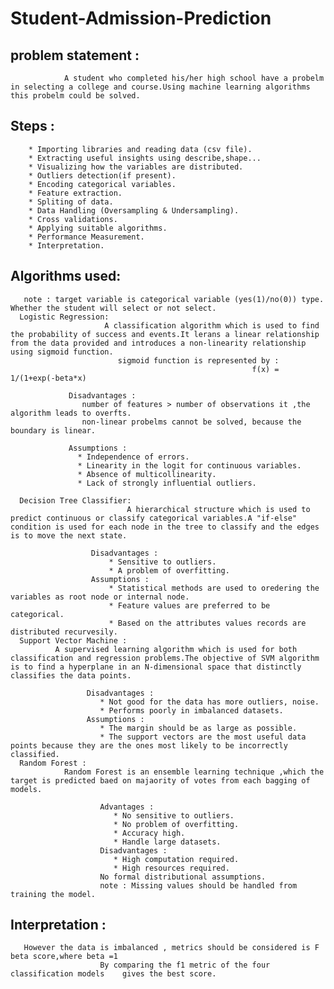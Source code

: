 # Student-Admission-Prediction

## problem statement :
                A student who completed his/her high school have a probelm in selecting a college and course.Using machine learning algorithms this probelm could be solved.
 
 
 ## Steps :
        * Importing libraries and reading data (csv file).
        * Extracting useful insights using describe,shape...
        * Visualizing how the variables are distributed.
        * Outliers detection(if present).
        * Encoding categorical variables.
        * Feature extraction.
        * Spliting of data.
        * Data Handling (Oversampling & Undersampling).
        * Cross validations.
        * Applying suitable algorithms.
        * Performance Measurement.
        * Interpretation.
## Algorithms used:
       note : target variable is categorical variable (yes(1)/no(0)) type. Whether the student will select or not select.
      Logistic Regression:
                         A classification algorithm which is used to find the probability of success and events.It lerans a linear relationship from the data provided and introduces a non-linearity relationship using sigmoid function.
                            sigmoid function is represented by :
                                                          f(x) = 1/(1+exp(-beta*x)
                                                          
                 Disadvantages :
                    number of features > number of observations it ,the algorithm leads to overfts.
                    non-linear probelms cannot be solved, because the boundary is linear.
                    
                 Assumptions :
                   * Independence of errors.
                   * Linearity in the logit for continuous variables.
                   * Absence of multicollinearity.
                   * Lack of strongly influential outliers.
        
      Decision Tree Classifier:
                              A hierarchical structure which is used to predict continuous or classify categorical variables.A "if-else" condition is used for each node in the tree to classify and the edges is to move the next state.
                          
                      Disadvantages :
                          * Sensitive to outliers.
                          * A problem of overfitting.
                      Assumptions :
                          * Statistical methods are used to oredering the variables as root node or internal node.
                          * Feature values are preferred to be categorical.
                          * Based on the attributes values records are distributed recurvesily.
      Support Vector Machine :
              A supervised learning algorithm which is used for both classification and regression problems.The objective of SVM algorithm is to find a hyperplane in an N-dimensional space that distinctly classifies the data points.
              
                     Disadvantages :
                        * Not good for the data has more outliers, noise.
                        * Performs poorly in imbalanced datasets.
                     Assumptions :
                        * The margin should be as large as possible.
                        * The support vectors are the most useful data points because they are the ones most likely to be incorrectly classified.
      Random Forest :
                Random Forest is an ensemble learning technique ,which the target is predicted baed on majaority of votes from each bagging of models.
                
                        Advantages :
                           * No sensitive to outliers.
                           * No problem of overfitting.
                           * Accuracy high.
                           * Handle large datasets.
                        Disadvantages :
                           * High computation required.
                           * High resources required.
                        No formal distributional assumptions.
                        note : Missing values should be handled from training the model.

## Interpretation :
       However the data is imbalanced , metrics should be considered is F beta score,where beta =1
                        By comparing the f1 metric of the four classification models    gives the best score.
        
           
                      
     
                   
                           
                               
                
       
                         
        
  
